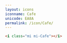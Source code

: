 ```yaml
---
layout: icons
iconname: Cafe
unicode: EA8A
permalink: /icon/Cafe/
---
```


``` html
<i class="mi mi-Cafe"></i>
```
